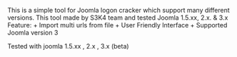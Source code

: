 This is a simple tool for Joomla logon cracker which support many different versions. This tool made by S3K4 team and tested Joomla 1.5.xx, 2.x. & 3.x 
Feature:
	+ Import multi urls from file
	+ User Friendly Interface
	+ Supported Joomla version 3
	
Tested with joomla 1.5.xx , 2.x , 3.x (beta)
	

